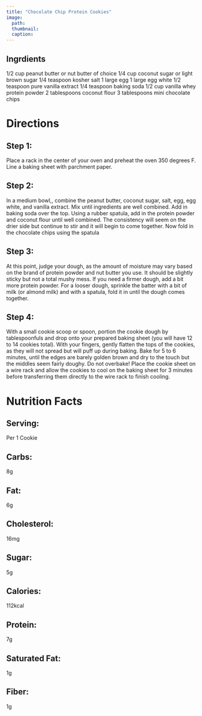 ```yaml
---
title: "Chocolate Chip Protein Cookies"
image:
  path: 
  thumbnail: 
  caption: 
---
```



## Ingrdients
1/2 cup peanut butter or nut butter of choice
1/4 cup coconut sugar or light brown sugar
1/4 teaspoon kosher salt
1 large egg
1 large egg white
1/2 teaspoon pure vanilla extract
1/4 teaspoon baking soda
1/2 cup vanilla whey protein powder
2 tablespoons coconut flour
3 tablespoons mini chocolate chips

# Directions 
## Step 1: 
Place a rack in the center of your oven and preheat the oven 350 degrees F. Line a baking sheet with parchment paper.
## Step 2: 
In a medium bowl,, combine the peanut butter, coconut sugar, salt, egg, egg white, and vanilla extract. 
Mix until ingredients are well combined. Add in baking soda over the top. Using a rubber spatula, 
add in the protein powder and coconut flour until well combined. The consistency will seem on the drier side but continue to
stir and it will begin to come together. Now fold in the chocolate chips using the spatula
## Step 3: 
At this point, judge your dough, as the amount of moisture may vary based on the brand of protein powder and nut butter you use. 
It should be slightly sticky but not a total mushy mess. If you need a firmer dough, add a bit more protein powder. For a looser dough, 
sprinkle the batter with a bit of milk (or almond milk) and with a spatula, fold it in until the dough comes together.
## Step 4:
With a small cookie scoop or spoon, portion the cookie dough by tablespoonfuls and drop onto your prepared baking sheet 
(you will have 12 to 14 cookies total). With your fingers, gently flatten the tops of the cookies, 
as they will not spread but will puff up during baking. Bake for 5 to 6 minutes, until the edges are barely golden brown and 
dry to the touch but the middles seem fairly doughy. Do not overbake! Place the cookie sheet on a wire rack and allow the cookies to cool 
on the baking sheet for 3 minutes before transferring them directly to the wire rack to finish cooling.

# Nutrition Facts
## Serving:
Per 1 Cookie
## Carbs:
8g
## Fat:
6g
## Cholesterol:
16mg
## Sugar:
5g
## Calories:
112kcal
## Protein:
7g
## Saturated Fat:
1g
## Fiber:
1g
